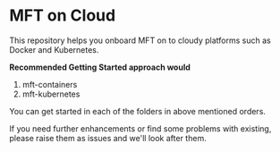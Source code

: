 # MFT on Cloud
This repository helps you onboard MFT on to cloudy platforms such as Docker and Kubernetes.

**Recommended Getting Started approach would**
1. mft-containers
2. mft-kubernetes

You can get started in each of the folders in above mentioned orders.

If you need further enhancements or find some problems with existing, please raise them as issues and we'll look after them.